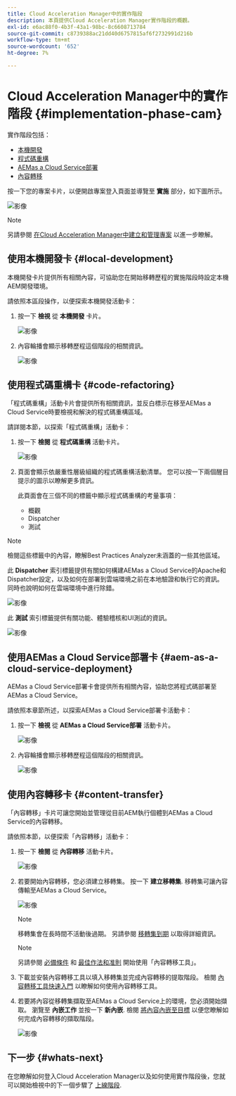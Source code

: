 ```yaml
---
title: Cloud Acceleration Manager中的實作階段
description: 本頁提供Cloud Acceleration Manager實作階段的概觀。
exl-id: e6ac88f0-4b3f-43a1-98bc-8c6608713784
source-git-commit: c8739388ac21dd40d6757815af6f2732991d216b
workflow-type: tm+mt
source-wordcount: '652'
ht-degree: 7%

---
```


# Cloud Acceleration Manager中的實作階段 {#implementation-phase-cam}

實作階段包括：

* [本機開發](#local-development)
* [程式碼重構](#code-refactoring)
* [AEMas a Cloud Service部署](#aem-as-a-cloud-service-deployment)
* [內容轉移](#content-transfer)


按一下您的專案卡片，以便開啟專案登入頁面並導覽至 **實施** 部分，如下圖所示。

![影像](/help/journey-migration/cloud-acceleration-manager/assets/implementation-1.png)

>[!NOTE]
>另請參閱 [在Cloud Acceleration Manager中建立和管理專案](getting-started-cam.md#create-project) 以進一步瞭解。


## 使用本機開發卡 {#local-development}

本機開發卡片提供所有相關內容，可協助您在開始移轉歷程的實施階段時設定本機AEM開發環境。

請依照本區段操作，以便探索本機開發活動卡：

1. 按一下 **檢視** 從 **本機開發** 卡片。

   ![影像](/help/journey-migration/cloud-acceleration-manager/assets/implementation-2.png)

1. 內容輪播會顯示移轉歷程這個階段的相關資訊。

   ![影像](/help/journey-migration/cloud-acceleration-manager/assets/implementation-3.png)


## 使用程式碼重構卡 {#code-refactoring}

「程式碼重構」活動卡片會提供所有相關資訊，並反白標示在移至AEMas a Cloud Service時要檢視和解決的程式碼重構區域。

請詳閱本節，以探索「程式碼重構」活動卡：

1. 按一下 **檢閱** 從 **程式碼重構** 活動卡片。

   ![影像](/help/journey-migration/cloud-acceleration-manager/assets/implementation-4.png)

1. 頁面會顯示依嚴重性層級組織的程式碼重構活動清單。 您可以按一下兩個醒目提示的圖示以瞭解更多資訊。

   此頁面會在三個不同的標籤中顯示程式碼重構的考量事項：

   * 概觀
   * Dispatcher
   * 測試

>[!NOTE]
>檢閱這些標籤中的內容，瞭解Best Practices Analyzer未涵蓋的一些其他區域。

此 **Dispatcher** 索引標籤提供有關如何構建AEMas a Cloud Service的Apache和Dispatcher設定，以及如何在部署到雲端環境之前在本地驗證和執行它的資訊。 同時也說明如何在雲端環境中進行除錯。

![影像](/help/journey-migration/cloud-acceleration-manager/assets/coderefactoring-2.png)

此 **測試** 索引標籤提供有關功能、體驗稽核和UI測試的資訊。

![影像](/help/journey-migration/cloud-acceleration-manager/assets/coderefactoring-3.png)


## 使用AEMas a Cloud Service部署卡 {#aem-as-a-cloud-service-deployment}

AEMas a Cloud Service部署卡會提供所有相關內容，協助您將程式碼部署至AEMas a Cloud Service。

請依照本章節所述，以探索AEMas a Cloud Service部署卡活動卡：

1. 按一下 **檢視** 從 **AEMas a Cloud Service部署** 活動卡片。

   ![影像](/help/journey-migration/cloud-acceleration-manager/assets/implementation-6.png)

1. 內容輪播會顯示移轉歷程這個階段的相關資訊。

   ![影像](/help/journey-migration/cloud-acceleration-manager/assets/aem-deployment-card.png)


## 使用內容轉移卡 {#content-transfer}

「內容轉移」卡片可讓您開始並管理從目前AEM執行個體到AEMas a Cloud Service的內容轉移。

請依照本節，以便探索「內容轉移」活動卡：

1. 按一下 **檢閱** 從 **內容轉移** 活動卡片。

   ![影像](/help/journey-migration/cloud-acceleration-manager/assets/contenttransfer-1.png)

1. 若要開始內容轉移，您必須建立移轉集。 按一下 **建立移轉集**. 移轉集可讓內容傳輸至AEMas a Cloud Service。

   ![影像](/help/journey-migration/cloud-acceleration-manager/assets/contenttransfer-2.png)

   >[!NOTE]
   >移轉集會在長時間不活動後過期。 另請參閱 [移轉集到期](/help/journey-migration/content-transfer-tool/using-content-transfer-tool/overview-content-transfer-tool.md#migration-set-expiry) 以取得詳細資訊。

   >[!NOTE]
   >另請參閱 [必備條件](https://experienceleague.adobe.com/docs/experience-manager-cloud-service/content/migration-journey/cloud-migration/content-transfer-tool/prerequisites-content-transfer-tool.html?lang=zh-Hant) 和 [最佳作法和准則](https://experienceleague.adobe.com/docs/experience-manager-cloud-service/content/migration-journey/cloud-migration/content-transfer-tool/overview-content-transfer-tool.html) 開始使用「內容轉移工具」。

1. 下載並安裝內容轉移工具以填入移轉集並完成內容轉移的提取階段。 檢閱 [內容轉移工具快速入門](https://experienceleague.adobe.com/docs/experience-manager-cloud-service/content/migration-journey/cloud-migration/content-transfer-tool/getting-started-content-transfer-tool.html?lang=zh-Hant) 以瞭解如何使用內容轉移工具。

1. 若要將內容從移轉集擷取至AEMas a Cloud Service上的環境，您必須開始擷取。 瀏覽至 **內嵌工作** 並按一下 **新內嵌**. 檢閱 [將內容內嵌至目標](/help/journey-migration/content-transfer-tool/using-content-transfer-tool/ingesting-content.md) 以便您瞭解如何完成內容轉移的擷取階段。

   ![影像](/help/journey-migration/cloud-acceleration-manager/assets/contenttransfer-3.png)

<!--### Estimating Content Transfer Time {#calculating}

A Content Transfer Tool calculator has been provided to estimate how long it could take to complete the content transfer activity. You can use the content repository size slider to select the size that applies to your project. The transfer times vary for the extraction and ingestion phases. 

   ![image](/help/journey-migration/cloud-acceleration-manager/assets/contenttransfer-4.png)

   >[!NOTE]
   >These times are estimates only. Factor such as network speeds and time to scale up instances have not been accounted for in these estimates.

To estimate the size of the AEM Repository, you can run the Disk Usage report under `http://HOST:PORT/etc/reports/diskusage.html`. 

You can also estimate the size of specific repository paths by using the `path` parameter, for example, `http://HOST:PORT/etc/reports/diskusage.html?path=/content/dam`. -->

## 下一步 {#whats-next}

在您瞭解如何登入Cloud Acceleration Manager以及如何使用實作階段後，您就可以開始檢視中的下一個步驟了 [上線階段](https://experienceleague.adobe.com/docs/experience-manager-cloud-service/content/migration-journey/cloud-acceleration-manager/using-cam/cam-golive-phase.html).
